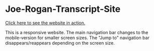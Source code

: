# Joe-Rogan-Transcript-Site

<a href="https://steph-bot.github.io/Joe-Rogan-Transcript-Site/" target="_blank">Click here to see the website in action.</a>

This is a responsive website. The main navigation bar changes to the mobile-version for smaller screen sizes. The "Jump to" navigation bar disappears/reappears depending on the screen size.


